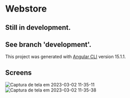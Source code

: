 # Webstore
## Still in development.
## See branch 'development'.

This project was generated with [Angular CLI](https://github.com/angular/angular-cli) version 15.1.1.

## Screens

![Captura de tela em 2023-03-02 11-35-11](https://user-images.githubusercontent.com/106287877/222458598-08f1f2f6-df19-4e34-bc13-d703540c78db.png)
![Captura de tela em 2023-03-02 11-35-38](https://user-images.githubusercontent.com/106287877/222458609-97504076-859a-42fa-8a38-225e0b42017a.png)
